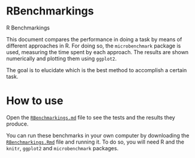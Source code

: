 # RBenchmarkings
R Benchmarkings

This document compares the performance in doing a task by means of different approaches in R. For doing so, the `microbenchmark` package is used, measuring the time spent by each approach. The results are shown numerically and plotting them using `ggplot2`.

The goal is to elucidate which is the best method to accomplish a certain task.

How to use
=====
Open the [`RBenchmarkings.md`](RBenchmarkings.md) file to see the tests and the results they produce.

You can run these benchmarks in your own computer by downloading the [`RBenchmarkings.Rmd`](RBenchmarkings.Rmd) file and running it. To do so, you will need R and the `knitr`, `ggplot2` and `microbenchmark` packages.
